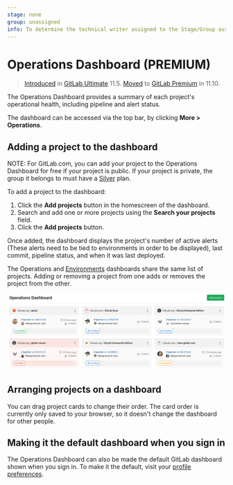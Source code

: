 ```yaml
---
stage: none
group: unassigned
info: To determine the technical writer assigned to the Stage/Group associated with this page, see https://about.gitlab.com/handbook/engineering/ux/technical-writing/#assignments
---
```


# Operations Dashboard **(PREMIUM)**

> [Introduced](https://gitlab.com/gitlab-org/gitlab/-/issues/5781) in [GitLab Ultimate](https://about.gitlab.com/pricing/) 11.5. [Moved](https://gitlab.com/gitlab-org/gitlab/-/issues/9218) to [GitLab Premium](https://about.gitlab.com/pricing/) in 11.10.

The Operations Dashboard provides a summary of each project's operational health,
including pipeline and alert status.

The dashboard can be accessed via the top bar, by clicking **More > Operations**.

## Adding a project to the dashboard

NOTE:
For GitLab.com, you can add your project to the Operations Dashboard for free if
your project is public. If your project is private, the group it belongs to must
have a [Silver](https://about.gitlab.com/pricing/) plan.

To add a project to the dashboard:

1. Click the **Add projects** button in the homescreen of the dashboard.
1. Search and add one or more projects using the **Search your projects** field.
1. Click the **Add projects** button.

Once added, the dashboard displays the project's number of active alerts (These alerts need to be tied to environments in order to be displayed),
last commit, pipeline status, and when it was last deployed.

The Operations and [Environments](../../ci/environments/environments_dashboard.md) dashboards share the same list of projects. Adding or removing a project from one adds or removes the project from the other.

![Operations Dashboard with projects](img/index_operations_dashboard_with_projects.png)

## Arranging projects on a dashboard

You can drag project cards to change their order. The card order is currently only saved to your browser, so it doesn't change the dashboard for other people.

## Making it the default dashboard when you sign in

The Operations Dashboard can also be made the default GitLab dashboard shown when
you sign in. To make it the default, visit your [profile preferences](../profile/preferences.md).
